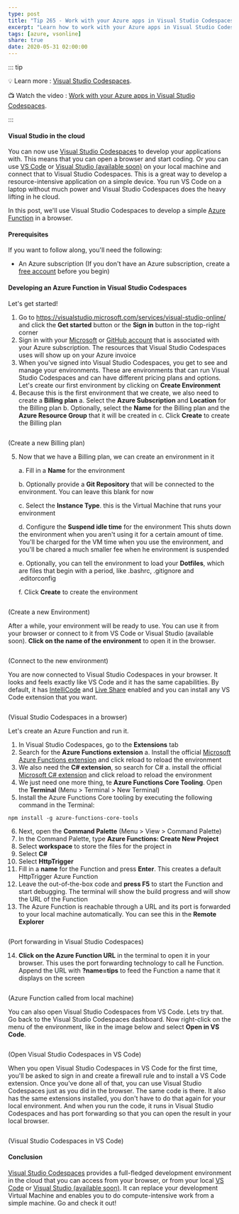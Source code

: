 ```yaml
---
type: post
title: "Tip 265 - Work with your Azure apps in Visual Studio Codespaces"
excerpt: "Learn how to work with your Azure apps in Visual Studio Codespaces"
tags: [azure, vsonline]
share: true
date: 2020-05-31 02:00:00
---
```


::: tip 

:bulb: Learn more : [Visual Studio Codespaces](https://visualstudio.microsoft.com/services/visual-studio-online/?WT.mc_id=microsoft-azuredevtips-azureappsdev). 

:tv: Watch the video : [Work with your Azure apps in Visual Studio Codespaces](https://www.youtube.com/watch?v=nvkUQ74_3Ys&list=PLLasX02E8BPCNCK8Thcxu-Y-XcBUbhFWC&index=15&t=0s?WT.mc_id=youtube-azuredevtips-azureappsdev).

:::

#### Visual Studio in the cloud

You can now use [Visual Studio Codespaces](https://visualstudio.microsoft.com/services/visual-studio-online/?WT.mc_id=microsoft-azuredevtips-azureappsdev) to develop your applications with. This means that you can open a browser and start coding. Or you can use [VS Code](https://code.visualstudio.com/) or [Visual Studio (available soon)](https://visualstudio.microsoft.com/vs/?WT.mc_id=microsoft-azuredevtips-azureappsdev) on your local machine and connect that to Visual Studio Codespaces. This is a great way to develop a resource-intensive application on a simple device. You run VS Code on a laptop without much power and Visual Studio Codespaces does the heavy lifting in he cloud. 

In this post, we'll use Visual Studio Codespaces to develop a simple [Azure Function](https://docs.microsoft.com/azure/azure-functions/functions-overview?WT.mc_id=docs-azuredevtips-azureappsdev) in a browser. 

#### Prerequisites

If you want to follow along, you'll need the following:
* An Azure subscription (If you don't have an Azure subscription, create a [free account](https://azure.microsoft.com/free/?WT.mc_id=azure-azuredevtips-azureappsdev) before you begin)

#### Developing an Azure Function in Visual Studio Codespaces

Let's get started!
1. Go to https://visualstudio.microsoft.com/services/visual-studio-online/ and click the **Get started** button or the **Sign in** button in the top-right corner
2. Sign in with your [Microsoft](https://account.microsoft.com/?WT.mc_id=microsoft-azuredevtips-azureappsdev) or [GitHub account](https://github.com/?WT.mc_id=github-azuredevtips-azureappsdev) that is associated with your Azure subscription. The resources that Visual Studio Codespaces uses will show up on your Azure invoice
3. When you've signed into Visual Studio Codespaces, you get to see and manage your environments. These are environments that can run Visual Studio Codespaces and can have different pricing plans and options. Let's create our first environment by clicking on **Create Environment**
4. Because this is the first environment that we create, we also need to create a **Billing plan**
   a. Select the **Azure Subscription** and **Location** for the Billing plan
   b. Optionally, select the **Name** for the Billing plan and the **Azure Resource Group** that it will be created in
   c. Click **Create** to create the Billing plan

<img :src="$withBase('/files/54createbillingplan.png')">

(Create a new Billing plan)

5. Now that we have a Billing plan, we can create an environment in it

   a. Fill in a **Name** for the environment

   b. Optionally provide a **Git Repository** that will be connected to the environment. You can leave this blank for now

   c. Select the **Instance Type**. this is the Virtual Machine that runs your environment
   
   d. Configure the **Suspend idle time** for the environment This shuts down the environment when you aren't using it for a certain amount of time. You'll be charged for the VM time when you use the environment, and you'll be chared a much smaller fee when he environment is suspended

   e. Optionally, you can tell the environment to load your **Dotfiles**, which are files that begin with a period, like .bashrc, .gitignore and .editorconfig

   f. Click **Create** to create the environment

<img :src="$withBase('/files/54createnvironment.png')">

(Create a new Environment)

After a while, your environment will be ready to use. You can use it from your browser or connect to it from VS Code or Visual Studio (available soon). **Click on the name of the environment** to open it in the browser. 

<img :src="$withBase('/files/54environmentready.png')">

(Connect to the new environment)

You are now connected to Visual Studio Codespaces in your browser. It looks and feels exactly like VS Code and it has the same capabilities. By default, it has [IntelliCode](https://visualstudio.microsoft.com/services/intellicode/?WT.mc_id=microsoft-azuredevtips-azureappsdev) and [Live Share](https://visualstudio.microsoft.com/services/live-share/?WT.mc_id=microsoft-azuredevtips-azureappsdev) enabled and you can install any VS Code extension that you want.

<img :src="$withBase('/files/54vsonline.png')">

(Visual Studio Codespaces in a browser)

Let's create an Azure Function and run it.
1. In Visual Studio Codespaces, go to the **Extensions** tab
2. Search for the **Azure Functions extension**
   a. Install the official [Microsoft Azure Functions extension](https://marketplace.visualstudio.com/items?itemName=ms-azuretools.vscode-azurefunctions) and click reload to reload the environment
3. We also need the **C# extension**, so search for C#
   a. install the official [Microsoft C# extension](https://marketplace.visualstudio.com/items?itemName=ms-vscode.csharp) and click reload to reload the environment
4. We just need one more thing, te **Azure Functions Core Tooling**. Open the **Terminal** (Menu > Terminal > New Terminal)
5. Install the Azure Functions Core tooling by executing the following command in the Terminal:

```
npm install -g azure-functions-core-tools
```

6. Next, open the **Command Palette** (Menu > View > Command Palette)
7. In the Command Palette, type **Azure Functions: Create New Project**
8. Select **workspace** to store the files for the project in
9. Select **C#**
10. Select **HttpTrigger**
11. Fill in a **name** for the Function and press **Enter**. This creates a default HttpTrigger Azure Function
12. Leave the out-of-the-box code and **press F5** to start the Function and start debugging. The terminal will show the build progress and will show the URL of the Function
13. The Azure Function is reachable through a URL and its port is forwarded to your local machine automatically. You can see this in the **Remote Explorer**

<img :src="$withBase('/files/54forwardport.png')">

(Port forwarding in Visual Studio Codespaces)

14. **Click on the Azure Function URL** in the terminal to open it in your browser. This uses the port forwarding technology to call he Function. Append the URL with **?name=tips** to feed the Function a name that it displays on the screen

<img :src="$withBase('/files/54result.png')">

(Azure Function called from local machine)

You can also open Visual Studio Codespaces from VS Code. Lets try that. Go back to the Visual Studio Codespaces dashboard. Now right-click on the menu of the environment, like in the image below and select **Open in VS Code**.

<img :src="$withBase('/files/54openinvscode.png')">

(Open Visual Studio Codespaces in VS Code)

When you open Visual Studio Codespaces in VS Code for the first time, you'll be asked to sign in and create a firewall rule and to install a VS Code extension. Once you've done all of that, you can use Visual Studio Codespaces just as you did in the browser. The same code is there. It also has the same extensions installed, you don't have to do that again for your local environment. And when you run the code, it runs in Visual Studio Codespaces and has port forwarding so that you can open the result in your local browser.

<img :src="$withBase('/files/54vsonlineinvscodeinaction.png')">

(Visual Studio Codespaces in VS Code)

#### Conclusion

[Visual Studio Codespaces](https://visualstudio.microsoft.com/services/visual-studio-online/?WT.mc_id=microsoft-azuredevtips-azureappsdev) provides a full-fledged development environment in the cloud that you can access from your browser, or from your local [VS Code](https://code.visualstudio.com/) or [Visual Studio (available soon)](https://visualstudio.microsoft.com/vs/?WT.mc_id=microsoft-azuredevtips-azureappsdev). It can replace your development Virtual Machine and enables you to do compute-intensive work from a simple machine. Go and check it out!